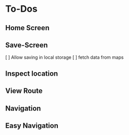 # To-Dos

## Home Screen

## Save-Screen

[ ] Allow saving in local storage
[ ] fetch data from maps

## Inspect location

## View Route

## Navigation

## Easy Navigation